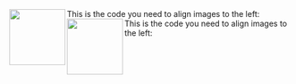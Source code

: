 <img align="left" width="100" height="100" src="http://www.fillmurray.com/100/100">
This is the code you need to align images to the left: <br />

<img align="left" width="100" height="100" src="http://www.fillmurray.com/100/100">
This is the code you need to align images to the left: <br />
